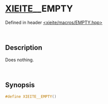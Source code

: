 # [XIEITE](../xieite.md)\_\_EMPTY
Defined in header [<xieite/macros/EMPTY.hpp>](../../include/xieite/macros/EMPTY.hpp)

&nbsp;

## Description
Does nothing.

&nbsp;

## Synopsis
```cpp
#define XIEITE__EMPTY()
```
